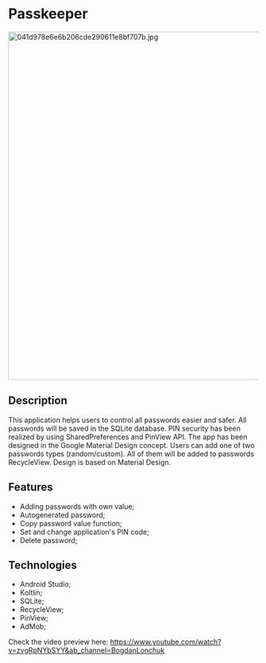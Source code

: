 # Passkeeper
<img src="https://i.pinimg.com/originals/04/1d/97/041d978e6e6b206cde290611e8bf707b.jpg" alt="041d978e6e6b206cde290611e8bf707b.jpg" width="700" >

<h2>Description</h2>

This application helps users to control all passwords easier and safer.&nbsp;All passwords will be saved in the SQLite database. PIN security has been realized by using SharedPreferences and PinView API.&nbsp;The&nbsp;app has been designed in the Google Material Design concept. Users can add one of two passwords types (random/custom). All of them will be added to passwords RecycleView. Design is based on Material Design.

<h2>Features</h2>

- Adding passwords with own value;
- Autogenerated password;
- Copy password value function;
- Set and change application's PIN code;
- Delete password;

<h2>Technologies</h2>

- Android Studio;
- Koltlin;
- SQLite;
- RecycleView;
- PinView;
- AdMob;

Check the video preview here: https://www.youtube.com/watch?v=zvgRpNYbSYY&ab_channel=BogdanLonchuk
